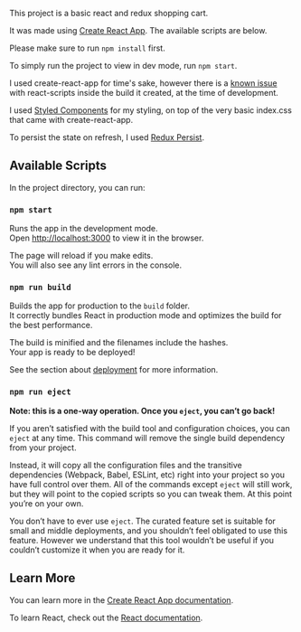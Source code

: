 This project is a basic react and redux shopping cart.

It was made using [Create React App](https://github.com/facebook/create-react-app). The available scripts are below.

Please make sure to run `npm install` first. 

To simply run the project to view in dev mode, run `npm start`. 


I used create-react-app for time's sake, however there is a [known issue](https://github.com/facebook/create-react-app/issues/6109) with react-scripts inside the build it created, at the time of development.

I used [Styled Components](https://www.styled-components.com) for my styling, on top of the very basic index.css that came with create-react-app. 

To persist the state on refresh, I used [Redux Persist](https://github.com/rt2zz/redux-persist).



## Available Scripts

In the project directory, you can run:

### `npm start`

Runs the app in the development mode.<br>
Open [http://localhost:3000](http://localhost:3000) to view it in the browser.

The page will reload if you make edits.<br>
You will also see any lint errors in the console.

### `npm run build`

Builds the app for production to the `build` folder.<br>
It correctly bundles React in production mode and optimizes the build for the best performance.

The build is minified and the filenames include the hashes.<br>
Your app is ready to be deployed!

See the section about [deployment](https://facebook.github.io/create-react-app/docs/deployment) for more information.

### `npm run eject`

**Note: this is a one-way operation. Once you `eject`, you can’t go back!**

If you aren’t satisfied with the build tool and configuration choices, you can `eject` at any time. This command will remove the single build dependency from your project.

Instead, it will copy all the configuration files and the transitive dependencies (Webpack, Babel, ESLint, etc) right into your project so you have full control over them. All of the commands except `eject` will still work, but they will point to the copied scripts so you can tweak them. At this point you’re on your own.

You don’t have to ever use `eject`. The curated feature set is suitable for small and middle deployments, and you shouldn’t feel obligated to use this feature. However we understand that this tool wouldn’t be useful if you couldn’t customize it when you are ready for it.

## Learn More

You can learn more in the [Create React App documentation](https://facebook.github.io/create-react-app/docs/getting-started).

To learn React, check out the [React documentation](https://reactjs.org/).
